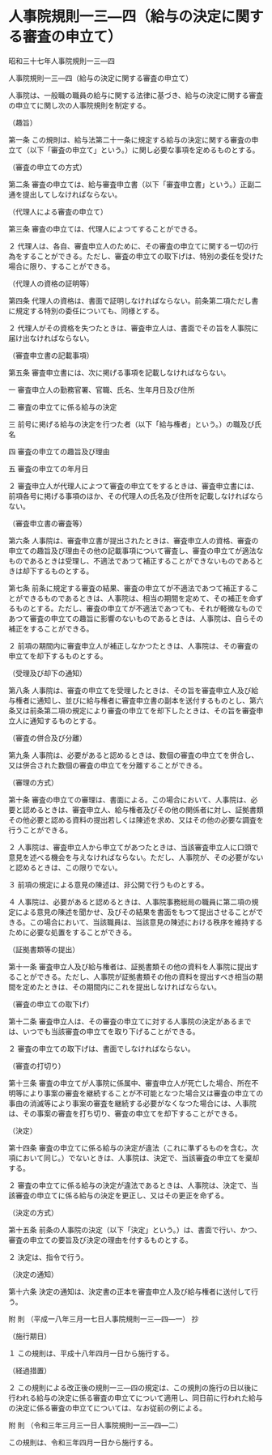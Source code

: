 # 人事院規則一三―四（給与の決定に関する審査の申立て）

昭和三十七年人事院規則一三―四

人事院規則一三―四（給与の決定に関する審査の申立て）

人事院は、一般職の職員の給与に関する法律に基づき、給与の決定に関する審査の申立てに関し次の人事院規則を制定する。

（趣旨）

第一条 この規則は、給与法第二十一条に規定する給与の決定に関する審査の申立て（以下「審査の申立て」という。）に関し必要な事項を定めるものとする。

（審査の申立ての方式）

第二条 審査の申立ては、給与審査申立書（以下「審査申立書」という。）正副二通を提出してしなければならない。

（代理人による審査の申立て）

第三条 審査の申立ては、代理人によつてすることができる。

２ 代理人は、各自、審査申立人のために、その審査の申立てに関する一切の行為をすることができる。ただし、審査の申立ての取下げは、特別の委任を受けた場合に限り、することができる。

（代理人の資格の証明等）

第四条 代理人の資格は、書面で証明しなければならない。前条第二項ただし書に規定する特別の委任についても、同様とする。

２ 代理人がその資格を失つたときは、審査申立人は、書面でその旨を人事院に届け出なければならない。

（審査申立書の記載事項）

第五条 審査申立書には、次に掲げる事項を記載しなければならない。

一 審査申立人の勤務官署、官職、氏名、生年月日及び住所

二 審査の申立てに係る給与の決定

三 前号に掲げる給与の決定を行つた者（以下「給与権者」という。）の職及び氏名

四 審査の申立ての趣旨及び理由

五 審査の申立ての年月日

２ 審査申立人が代理人によつて審査の申立てをするときは、審査申立書には、前項各号に掲げる事項のほか、その代理人の氏名及び住所を記載しなければならない。

（審査申立書の審査等）

第六条 人事院は、審査申立書が提出されたときは、審査申立人の資格、審査の申立ての趣旨及び理由その他の記載事項について審査し、審査の申立てが適法なものであるときは受理し、不適法であつて補正することができないものであるときは却下するものとする。

第七条 前条に規定する審査の結果、審査の申立てが不適法であつて補正することができるものであるときは、人事院は、相当の期間を定めて、その補正を命ずるものとする。ただし、審査の申立てが不適法であつても、それが軽微なものであつて審査の申立ての趣旨に影響のないものであるときは、人事院は、自らその補正をすることができる。

２ 前項の期間内に審査申立人が補正しなかつたときは、人事院は、その審査の申立てを却下するものとする。

（受理及び却下の通知）

第八条 人事院は、審査の申立てを受理したときは、その旨を審査申立人及び給与権者に通知し、並びに給与権者に審査申立書の副本を送付するものとし、第六条又は前条第二項の規定により審査の申立てを却下したときは、その旨を審査申立人に通知するものとする。

（審査の併合及び分離）

第九条 人事院は、必要があると認めるときは、数個の審査の申立てを併合し、又は併合された数個の審査の申立てを分離することができる。

（審理の方式）

第十条 審査の申立ての審理は、書面による。この場合において、人事院は、必要と認めるときは、審査申立人、給与権者及びその他の関係者に対し、証拠書類その他必要と認める資料の提出若しくは陳述を求め、又はその他の必要な調査を行うことができる。

２ 人事院は、審査申立人から申立てがあつたときは、当該審査申立人に口頭で意見を述べる機会を与えなければならない。ただし、人事院が、その必要がないと認めるときは、この限りでない。

３ 前項の規定による意見の陳述は、非公開で行うものとする。

４ 人事院は、必要があると認めるときは、人事院事務総局の職員に第二項の規定による意見の陳述を聞かせ、及びその結果を書面をもつて提出させることができる。この場合において、当該職員は、当該意見の陳述における秩序を維持するために必要な処置をすることができる。

（証拠書類等の提出）

第十一条 審査申立人及び給与権者は、証拠書類その他の資料を人事院に提出することができる。ただし、人事院が証拠書類その他の資料を提出すべき相当の期間を定めたときは、その期間内にこれを提出しなければならない。

（審査の申立ての取下げ）

第十二条 審査申立人は、その審査の申立てに対する人事院の決定があるまでは、いつでも当該審査の申立てを取り下げることができる。

２ 審査の申立ての取下げは、書面でしなければならない。

（審査の打切り）

第十三条 審査の申立てが人事院に係属中、審査申立人が死亡した場合、所在不明等により事案の審査を継続することが不可能となつた場合又は審査の申立ての事由の消滅等により事案の審査を継続する必要がなくなつた場合には、人事院は、その事案の審査を打ち切り、審査の申立てを却下することができる。

（決定）

第十四条 審査の申立てに係る給与の決定が違法（これに準ずるものを含む。次項において同じ。）でないときは、人事院は、決定で、当該審査の申立てを棄却する。

２ 審査の申立てに係る給与の決定が違法であるときは、人事院は、決定で、当該審査の申立てに係る給与の決定を更正し、又はその更正を命ずる。

（決定の方式）

第十五条 前条の人事院の決定（以下「決定」という。）は、書面で行い、かつ、審査の申立ての要旨及び決定の理由を付するものとする。

２ 決定は、指令で行う。

（決定の通知）

第十六条 決定の通知は、決定書の正本を審査申立人及び給与権者に送付して行う。

附 則 （平成一八年三月一七日人事院規則一三―四―一） 抄

（施行期日）

１ この規則は、平成十八年四月一日から施行する。

（経過措置）

２ この規則による改正後の規則一三―四の規定は、この規則の施行の日以後に行われる給与の決定に係る審査の申立てについて適用し、同日前に行われた給与の決定に係る審査の申立てについては、なお従前の例による。

附 則 （令和三年三月三一日人事院規則一三―四―二）

この規則は、令和三年四月一日から施行する。
